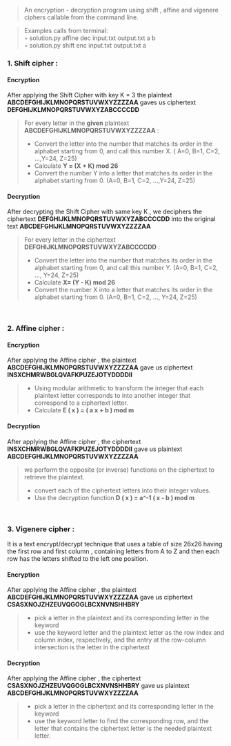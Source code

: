 > An encryption - decryption program  using shift , affine and vigenere ciphers
callable from the command line.

> Examples calls from terminal: <br/>
 ◦ solution.py affine dec input.txt output.txt a b <br/>
 ◦ solution.py shift enc input.txt output.txt a <br/>
 
### 1. Shift cipher :
#### **Encryption** <br/>

After applying the Shift Cipher with key K = 3 the plaintext **ABCDEFGHIJKLMNOPQRSTUVWXYZZZZAA** gaves us                          ciphertext **DEFGHIJKLMNOPQRSTUVWXYZABCCCCDD** <br/>
> For every letter in the **given** plaintext **ABCDEFGHIJKLMNOPQRSTUVWXYZZZZAA** :
> - Convert the letter into the number that matches its order in the alphabet starting from 0, and call this number X.
( A=0, B=1, C=2, ...,Y=24, Z=25)
> - Calculate **Y = (X + K) mod 26**
> - Convert the number Y into a letter that matches its order in the alphabet starting from 0.
(A=0, B=1, C=2, ...,Y=24, Z=25)  

####  **Decryption** <br/>
After decrypting the Shift Cipher with same key K , we deciphers the ciphertext **DEFGHIJKLMNOPQRSTUVWXYZABCCCCDD** into the original text **ABCDEFGHIJKLMNOPQRSTUVWXYZZZZAA**
> For every letter in the ciphertext **DEFGHIJKLMNOPQRSTUVWXYZABCCCCDD** :
> - Convert the letter into the number that matches its order in the alphabet starting from 0, and call this number Y.
(A=0, B=1, C=2, ..., Y=24, Z=25)
> - Calculate **X= (Y - K) mod 26**
> - Convert the number X into a letter that matches its order in the alphabet starting from 0.
(A=0, B=1, C=2, ..., Y=24, Z=25) <br/> 

<br/>

### 2. Affine cipher :
####  **Encryption** <br/>
After applying the Affine cipher , the plaintext **ABCDEFGHIJKLMNOPQRSTUVWXYZZZZAA** gave us ciphertext **INSXCHMRWBGLQVAFKPUZEJOTYDDDDII** <br/>
> - Using modular arithmetic to transform the integer that each plaintext letter corresponds to into another integer that correspond to a ciphertext letter. 
> - Calculate **E ( x ) = ( a x + b ) mod m** <br/>

####  **Decryption** <br/>
After applying the Affine cipher , the ciphertext **INSXCHMRWBGLQVAFKPUZEJOTYDDDDII** gave us plaintext  **ABCDEFGHIJKLMNOPQRSTUVWXYZZZZAA**  <br/>
> we perform the opposite (or inverse) functions on the ciphertext to retrieve the plaintext. <br/>
> - convert each of the ciphertext letters into their integer values. 
> - Use the decryption function **D ( x ) = a^-1 ( x - b ) mod m** <br/>

<br/>


### 3. Vigenere cipher :
It is a text encrypt/decrypt technique that uses a table of size 26x26 having the first row and first column , containing letters from A to Z and then each row has the letters shifted to the left one position. 

####  **Encryption** <br/>
After applying the Affine cipher , the plaintext **ABCDEFGHIJKLMNOPQRSTUVWXYZZZZAA** gave us ciphertext **CSASXNOJZHZEUVQGOGLBCXNVNSHHBRY**
> - pick a letter in the plaintext and its corresponding letter in the keyword
> - use the keyword letter and the plaintext letter as the row index and column index, respectively, and the entry at the row-column intersection is the letter in the ciphertext <r/>

####  **Decryption** <br/>
After applying the Affine cipher , the ciphertext  **CSASXNOJZHZEUVQGOGLBCXNVNSHHBRY** gave us plaintext **ABCDEFGHIJKLMNOPQRSTUVWXYZZZZAA** 
> - pick a letter in the ciphertext and its corresponding letter in the keyword
> - use the keyword letter to find the corresponding row, and the letter that contains the ciphertext letter is the needed plaintext letter. <br/>




